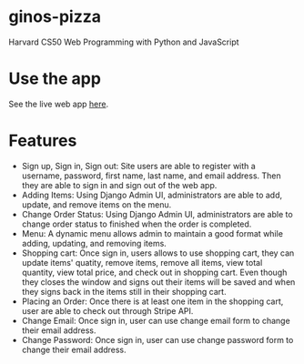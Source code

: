 # ginos-pizza #
Harvard CS50 Web Programming with Python and JavaScript

# Use the app #
See the live web app [here](https://ginos-pizza.herokuapp.com/).

# Features # 
- Sign up, Sign in, Sign out: Site users are able to register with a username, password, first name, last name, and email address. Then they are able to sign in and sign out of the web app.
- Adding Items: Using Django Admin UI, administrators are able to add, update, and remove items on the menu.
- Change Order Status: Using Django Admin UI, administrators are able to change order status to finished when the order is completed. 
- Menu: A dynamic menu allows admin to maintain a good format while adding, updating, and removing items.
- Shopping cart: Once sign in, users allows to use shopping cart, they can update items' quatity, remove items, remove all items, view total quantity, view total price, and check out in shopping cart. Even though they closes the window and signs out their items will be saved and when they signs back in the items still in their shopping cart.
- Placing an Order: Once there is at least one item in the shopping cart, user are able to check out through Stripe API.
- Change Email: Once sign in, user can use change email form to change their email address.
- Change Password: Once sign in, user can use change password form to change their email address.